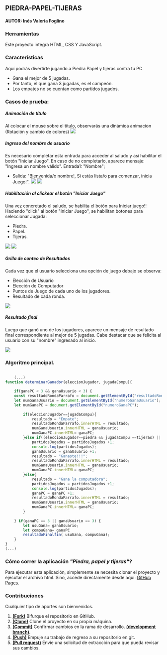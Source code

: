 
## PIEDRA-PAPEL-TIJERAS

#### AUTOR: Inés Valeria Foglino

### Herramientas
Este proyecto integra HTML, CSS Y JavaScript. 

### Características

Aquí podrás divertirte jugando a Piedra Papel y tijeras contra tu PC.

* Gana el mejor de 5 jugadas.
* Por tanto, el que gana 3 jugadas, es el campeón.
* Los empates no se cuentan como partidos jugados.


### Casos de prueba:

##### Animación de título
Al colocar el mouse sobre el título, observarás una dinámica animacíon (Rotación y cambio de colores)
![](./assest/ImpresionPantalla0.png)

##### Ingreso del nombre de usuario
Es necesario completar esta entrada para acceder al saludo y así habilitar el botón "Iniciar Juego".
En caso de no completarlo, aparece mensaje: "Ingresa un nombre válido".
   Entrada1: "Nombre";   
* Salida: "Bienvenida/o  nombre!,  Si estás lista/o para comenzar, inicia Juego!".
![](./assest/ImpresionPantalla1.png)
![](./assest/ImpresionPantalla2.png)

##### Habilitación al clickear el botón "Iniciar Juego"
Una vez concretado el saludo, se habilita el botón para Iniciar juego!!
Haciendo "click" al botón "Iniciar Juego", se habilitan botones para seleccionar Jugada:
* Piedra.
* Papel.
* Tijeras.

![](./assest/ImpresionPantalla3.png)
![](./assest/ImpresionPantalla4.png)

##### Grilla de conteo de Resultados
Cada vez que el usuario selecciona una opción de juego debajo se observa: 
* Elección de Usuario
* Elección de Computador
* Puntos de Juego de cada uno de los jugadores.
* Resultado de cada ronda.

![](./assest/ImpresionPantalla5.png)

##### Resultado final
Luego que ganó uno de los jugadores, aparece un mensaje de resultado final correspondiente al mejor de 5 jugadas.
Cabe destacar que se felicita al usuario con su "nombre" ingresado al inicio.

![](./assest/ImpresionPantalla6.png)


### Algoritmo principal.
```javascript

    (...)
function determinarGanador(eleccionJugador, jugadaCompu){
    
    if(ganaPC < 3 && ganaUsuario < 3) { 
    const resultadoRondaParrafo = document.getElementById("resultadoRonda");
    let numGanaUsuario = document.getElementById("numeroGanaUsuario");
    let numGanaPC = document.getElementById("numeroGanaPC");
        
        if(eleccionJugador==jugadaCompu){
            resultado = "Empate";
            resultadoRondaParrafo.innerHTML = resultado;
            numGanaUsuario.innerHTML = ganaUsuario;
            numGanaPC.innerHTML= ganaPC;            
        }else if((eleccionJugador==piedra && jugadaCompu ==tijeras) || (eleccionJugador==papel && jugadaCompu == piedra ) || (eleccionJugador==tijeras && jugadaCompu == papel)){
            partidosJugados = partidosJugados +1;
            console.log(partidosJugados);
            ganaUsuario = ganaUsuario +1;
            resultado = "Ganaste!!!";
            resultadoRondaParrafo.innerHTML = resultado;
            numGanaUsuario.innerHTML = ganaUsuario;
            numGanaPC.innerHTML= ganaPC;
        }else{
            resultado = "Gana la computadora";
            partidosJugados = partidosJugados +1;
            console.log(partidosJugados);
            ganaPC = ganaPC +1;
            resultadoRondaParrafo.innerHTML = resultado;
            numGanaUsuario.innerHTML = ganaUsuario;
            numGanaPC.innerHTML= ganaPC;
        }  
  
    } if(ganaPC == 3 || ganaUsuario == 3) {
        let usuGana= ganaUsuario;
        let compuGana= ganaPC
        resultadoFinalfin( usuGana, compuGana);
    }
}
(...)

```

### Cómo correr la aplicación _"Piedra, papel y tijeras"_?

Para ejecutar esta aplicación, simplemente se necesita clonar el proyecto y ejecutar el archivo html.
Sino, accede directamente desde aquí:
    [GitHub Pages]( https://vale-78.github.io/Piedra-Papel-Tijeras/).


### Contribuciones

Cualquier tipo de aportes son bienvenidos.

1. <a href='https://help.github.com/articles/fork-a-repo/'>**(Fork)**</a> Bifurque el repositorio en GitHub.
2. <a href='https://help.github.com/articles/cloning-a-repository/'>**(Clone)**</a> Clone el proyecto en su propia máquina.
3. <a href='https://git-scm.com/book/en/v2/Git-Basics-Recording-Changes-to-the-Repository'>**(Commit)**</a> Confirmar cambios en la rama de desarrollo. <a href='https://git-scm.com/book/en/v2/Git-Branching-Branches-in-a-Nutshell'>**(development branch)**</a>.
4. <a href='https://help.github.com/articles/pushing-to-a-remote/'>**(Push)**</a> Empuje su trabajo de regreso a su repositorio en git.
5. <a href='https://help.github.com/articles/about-pull-requests/'>**(Pull request)**</a> Envíe una solicitud de extracción para que pueda revisar sus cambios. 